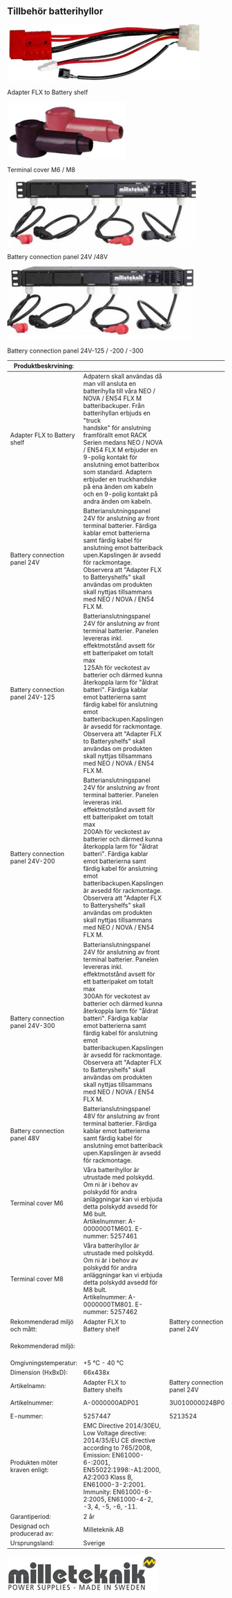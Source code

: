 ## **Tillbehör batterihyllor**

![](images/_page_0_Picture_1.jpeg)

Adapter FLX to Battery shelf

![](images/_page_0_Picture_3.jpeg)

Terminal cover M6 / M8

![](images/_page_0_Picture_4.jpeg)

Battery connection panel 24V /48V

![](images/_page_0_Picture_6.jpeg)

Battery connection panel 24V-125 / -200 / -300

| Produktbeskrvining:              |                                                                                                                                                                                                                                                                                                                                                                                                                                                                                                                       |                                 |                                                    |                                     |                                     |                                 |
|----------------------------------|-----------------------------------------------------------------------------------------------------------------------------------------------------------------------------------------------------------------------------------------------------------------------------------------------------------------------------------------------------------------------------------------------------------------------------------------------------------------------------------------------------------------------|---------------------------------|----------------------------------------------------|-------------------------------------|-------------------------------------|---------------------------------|
| Adapter FLX to Battery shelf     | Adpatern skall användas då man vill ansluta en batterihylla till våra NEO / NOVA / EN54 FLX M batteribackuper. Från batterihyllan erbjuds en "truck<br>handske" för anslutning framförallt emot RACK Serien medans NEO / NOVA / EN54 FLX M erbjuder en 9-polig kontakt för anslutning emot batteribox<br>som standard. Adaptern erbjuder en truckhandske på ena änden om kabeln och en 9-polig kontakt på andra änden om kabeln.                                                                                      |                                 |                                                    |                                     |                                     |                                 |
| Battery connection panel 24V     | Batterianslutningspanel 24V för anslutning av front terminal batterier. Färdiga kablar emot batterierna samt färdig kabel för anslutning emot batteriback<br>upen.Kapslingen är avsedd för rackmontage.<br>Observera att "Adapter FLX to Batteryshelfs" skall användas om produkten skall nyttjas tillsammans med NEO / NOVA / EN54 FLX M.                                                                                                                                                                            |                                 |                                                    |                                     |                                     |                                 |
| Battery connection panel 24V-125 | Batterianslutningspanel 24V för anslutning av front terminal batterier. Panelen levereras inkl. effektmotstånd avsett för ett batteripaket om totalt max<br>125Ah för veckotest av batterier och därmed kunna återkoppla larm för "åldrat batteri". Färdiga kablar emot batterierna samt färdig kabel för anslutning<br>emot batteribackupen.Kapslingen är avsedd för rackmontage.<br>Observera att "Adapter FLX to Batteryshelfs" skall användas om produkten skall nyttjas tillsammans med NEO / NOVA / EN54 FLX M. |                                 |                                                    |                                     |                                     |                                 |
| Battery connection panel 24V-200 | Batterianslutningspanel 24V för anslutning av front terminal batterier. Panelen levereras inkl. effektmotstånd avsett för ett batteripaket om totalt max<br>200Ah för veckotest av batterier och därmed kunna återkoppla larm för "åldrat batteri". Färdiga kablar emot batterierna samt färdig kabel för anslutning<br>emot batteribackupen.Kapslingen är avsedd för rackmontage.<br>Observera att "Adapter FLX to Batteryshelfs" skall användas om produkten skall nyttjas tillsammans med NEO / NOVA / EN54 FLX M. |                                 |                                                    |                                     |                                     |                                 |
| Battery connection panel 24V-300 | Batterianslutningspanel 24V för anslutning av front terminal batterier. Panelen levereras inkl. effektmotstånd avsett för ett batteripaket om totalt max<br>300Ah för veckotest av batterier och därmed kunna återkoppla larm för "åldrat batteri". Färdiga kablar emot batterierna samt färdig kabel för anslutning<br>emot batteribackupen.Kapslingen är avsedd för rackmontage.<br>Observera att "Adapter FLX to Batteryshelfs" skall användas om produkten skall nyttjas tillsammans med NEO / NOVA / EN54 FLX M. |                                 |                                                    |                                     |                                     |                                 |
| Battery connection panel 48V     | Batterianslutningspanel 48V för anslutning av front terminal batterier. Färdiga kablar emot batterierna samt färdig kabel för anslutning emot batteriback<br>upen.Kapslingen är avsedd för rackmontage.                                                                                                                                                                                                                                                                                                               |                                 |                                                    |                                     |                                     |                                 |
| Terminal cover M6                | Våra batterihyllor är utrustade med polskydd. Om ni är i behov av polskydd för andra anläggningar kan vi erbjuda detta polskydd avsedd för M6 bult.<br>Artikelnummer: A-0000000TM601. E-nummer: 5257461                                                                                                                                                                                                                                                                                                               |                                 |                                                    |                                     |                                     |                                 |
| Terminal cover M8                | Våra batterihyllor är utrustade med polskydd. Om ni är i behov av polskydd för andra anläggningar kan vi erbjuda detta polskydd avsedd för M8 bult.<br>Artikelnummer: A-0000000TM801. E-nummer: 5257462                                                                                                                                                                                                                                                                                                               |                                 |                                                    |                                     |                                     |                                 |
| Rekommenderad miljö och mått:    | Adapter FLX to<br>Battery shelf                                                                                                                                                                                                                                                                                                                                                                                                                                                                                       | Battery connection<br>panel 24V | Battery connection<br>panel 24V-125                | Battery connection<br>panel 24V-200 | Battery connection<br>panel 24V-300 | Battery connection<br>panel 48V |
| Rekommenderad miljö:             |                                                                                                                                                                                                                                                                                                                                                                                                                                                                                                                       |                                 | Miljöklass 1, Inomhus, 20% ~ 90% relativ fuktighet |                                     |                                     |                                 |
| Omgivningstemperatur:            | +5 °C - 40 °C                                                                                                                                                                                                                                                                                                                                                                                                                                                                                                         |                                 |                                                    |                                     |                                     |                                 |
| Dimension (HxBxD):               | 66x438x                                                                                                                                                                                                                                                                                                                                                                                                                                                                                                               |                                 |                                                    |                                     |                                     |                                 |
| Artikelnamn:                     | Adapter FLX to<br>Battery shelfs                                                                                                                                                                                                                                                                                                                                                                                                                                                                                      | Battery connection<br>panel 24V | Battery connection<br>panel 24V-125                | Battery connection<br>panel 24V-200 | Battery connection<br>panel 24V-300 | Battery connection<br>panel 48V |
| Artikelnummer:                   | A-0000000ADP01                                                                                                                                                                                                                                                                                                                                                                                                                                                                                                        | 3U010000024BP01                 | 3U010000024BP01-125                                | 3U010000024BP01-200                 | 3U010000024BP01-300                 | 3U010000048BP01                 |
| E-nummer:                        | 5257447                                                                                                                                                                                                                                                                                                                                                                                                                                                                                                               | 5213524                         | 5213548                                            | 5213549                             | 5213550                             | 5213559                         |
| Produkten möter kraven enligt:   | EMC Directive 2014/30EU, Low Voltage directive: 2014/35/EU CE directive according to 765/2008, Emission: EN61000-6-:2001,<br>EN55022:1998:-A1:2000, A2:2003 Klass B, EN61000-3-2:2001. Immunity: EN61000-6-2:2005, EN61000-4-2, -3, 4, -5, -6, -11.                                                                                                                                                                                                                                                                   |                                 |                                                    |                                     |                                     |                                 |
| Garantiperiod:                   | 2 år                                                                                                                                                                                                                                                                                                                                                                                                                                                                                                                  |                                 |                                                    |                                     |                                     |                                 |
| Designad och producerad av:      | Milleteknik AB                                                                                                                                                                                                                                                                                                                                                                                                                                                                                                        |                                 |                                                    |                                     |                                     |                                 |
| Ursprungsland:                   | Sverige                                                                                                                                                                                                                                                                                                                                                                                                                                                                                                               |                                 |                                                    |                                     |                                     |                                 |

![](images/_page_0_Picture_9.jpeg)